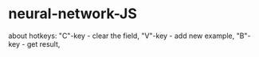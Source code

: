 # neural-network-JS

about hotkeys: 
  "C"-key - clear the field, 
  "V"-key - add new example, 
  "B"-key - get result,
